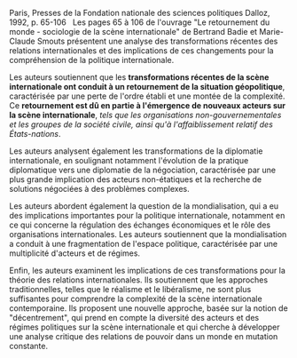 Paris, Presses de la Fondation nationale des sciences politiques Dalloz, 1992, p. 65-106
 
Les pages 65 à 106 de l'ouvrage "Le retournement du monde - sociologie de la scène internationale" de Bertrand Badie et Marie-Claude Smouts présentent une analyse des transformations récentes des relations internationales et des implications de ces changements pour la compréhension de la politique internationale.

Les auteurs soutiennent que les **transformations récentes de la scène internationale ont conduit à un retournement de la situation géopolitique**, caractérisée par une perte de l'ordre établi et une montée de la complexité. Ce **retournement est dû en partie à l'émergence de nouveaux acteurs sur la scène internationale**, *tels que les organisations non-gouvernementales et les groupes de la société civile, ainsi qu'à l'affaiblissement relatif des États-nations*.

Les auteurs analysent également les transformations de la diplomatie internationale, en soulignant notamment l'évolution de la pratique diplomatique vers une diplomatie de la négociation, caractérisée par une plus grande implication des acteurs non-étatiques et la recherche de solutions négociées à des problèmes complexes.

Les auteurs abordent également la question de la mondialisation, qui a eu des implications importantes pour la politique internationale, notamment en ce qui concerne la régulation des échanges économiques et le rôle des organisations internationales. Les auteurs soutiennent que la mondialisation a conduit à une fragmentation de l'espace politique, caractérisée par une multiplicité d'acteurs et de régimes.

Enfin, les auteurs examinent les implications de ces transformations pour la théorie des relations internationales. Ils soutiennent que les approches traditionnelles, telles que le réalisme et le libéralisme, ne sont plus suffisantes pour comprendre la complexité de la scène internationale contemporaine. Ils proposent une nouvelle approche, basée sur la notion de "décentrement", qui prend en compte la diversité des acteurs et des régimes politiques sur la scène internationale et qui cherche à développer une analyse critique des relations de pouvoir dans un monde en mutation constante.